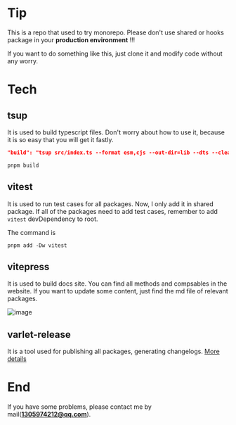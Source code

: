 # Tip

This is a repo that used to try monorepo. Please don't use shared or hooks package in your **production environment** !!!

If you want to do something like this, just clone it and modify code without any worry.

# Tech

## tsup

It is used to build typescript files. Don't worry about how to use it, because it is so easy that you will get it fastly. 

```json
"build": "tsup src/index.ts --format esm,cjs --out-dir=lib --dts --clean",
```

```shell
pnpm build
```

## vitest

It is used to run test cases for all packages. Now, I only add it in shared package. If all of the packages need to add test cases, remember to add `vitest` devDependency to root. 

The command is 

```shell
pnpm add -Dw vitest
```

## vitepress 

It is used to build docs site. You can find all methods and compsables in the website. If you want to update some content, just find the md file of relevant packages. 

![image](https://github.com/user-attachments/assets/e67e280a-7bc0-4750-a780-ae81e9a98e6f)

## varlet-release

It is a tool used for publishing all packages, generating changelogs. [More details](https://github.com/varletjs/varlet-release)

# End

If you have some problems, please contact me by mail(**1305974212@qq.com**). 
